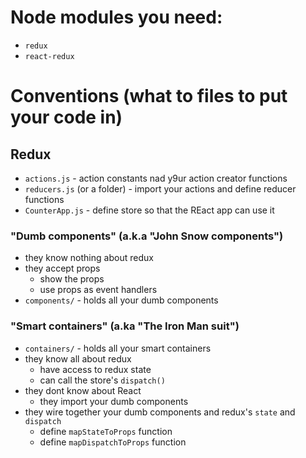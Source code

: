
# Node modules you need:
- `redux`
- `react-redux`

# Conventions (what to files to put your code in)

## Redux

- `actions.js` - action constants nad y9ur action creator functions
- `reducers.js` (or a folder) - import your actions and define reducer functions
- `CounterApp.js` - define store so that the REact app can use it

### "Dumb components" (a.k.a "John Snow components") 

- they know nothing about redux
- they accept props
    - show the props
    - use props as event handlers
- `components/` - holds all your dumb components

### "Smart containers" (a.ka "The Iron Man suit")

- `containers/` - holds all your smart containers
- they know all about redux
    - have access to redux state
    - can call the store's `dispatch()`
- they dont know about React
    - they import your dumb components
- they wire together your dumb components and redux's `state` and `dispatch`
    - define `mapStateToProps` function
    - define `mapDispatchToProps` function